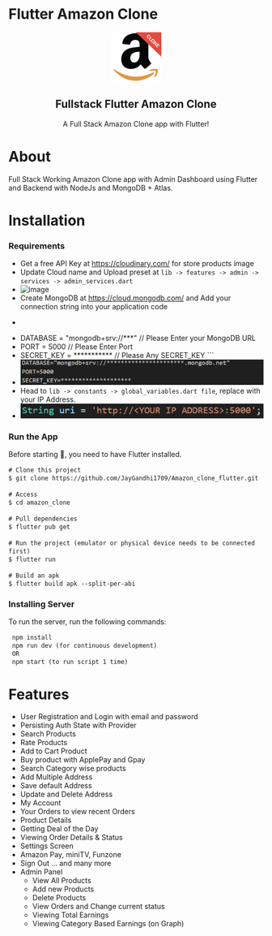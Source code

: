 # Flutter Amazon Clone
<p align="center">
 <img width="100px" src="https://github.com/JayGandhi1709/Amazon_clone_flutter/blob/0ddf95d7507bfdcecdc0fb36cc05d96c14c57f23/README/clone_logo.png" align="center" alt="" />
 <h2 align="center">Fullstack Flutter Amazon Clone  </h2>
 <p align="center">A Full Stack Amazon Clone app with Flutter!</p>
</p>

# About
Full Stack Working Amazon Clone app with Admin Dashboard using Flutter and Backend with NodeJs and MongoDB + Atlas.

# Installation
### Requirements

* Get a free API Key at https://cloudinary.com/ for store products image
* Update Cloud name and Upload preset at ``` lib -> features -> admin -> services -> admin_services.dart ```
* ![image](https://user-images.githubusercontent.com/3157579/178201535-ca05d27a-4b32-4586-b2eb-fdbee71447f0.png)
* Create MongoDB at https://cloud.mongodb.com/  and Add your connection string into your application code
* ``` project -> server -> config.env ->
* DATABASE = "mongodb+srv://***" // Please Enter your MongoDB URL 
* PORT = 5000 // Please Enter Port 
* SECRET_KEY = *********** // Please Any SECRET_KEY ```
* ![image](https://github.com/JayGandhi1709/Amazon_clone_flutter/blob/0ddf95d7507bfdcecdc0fb36cc05d96c14c57f23/README/config.png)
* Head to ```lib -> constants -> global_variables.dart file```, replace with your IP Address.
* ![image](https://github.com/JayGandhi1709/Amazon_clone_flutter/blob/0ddf95d7507bfdcecdc0fb36cc05d96c14c57f23/README/ip.png)

### Run the App
Before starting 🏁, you need to have Flutter installed.
```
# Clone this project
$ git clone https://github.com/JayGandhi1709/Amazon_clone_flutter.git

# Access
$ cd amazon_clone

# Pull dependencies
$ flutter pub get

# Run the project (emulator or physical device needs to be connected first)
$ flutter run

# Build an apk
$ flutter build apk --split-per-abi
```
### Installing Server
To run the server, run the following commands: 
 ``` cd server
  npm install
  npm run dev (for continuous development)
  OR
  npm start (to run script 1 time)
  ```

# Features
- User Registration and Login with email and password
- Persisting Auth State with Provider
- Search Products
- Rate Products
- Add to Cart Product
- Buy product with ApplePay and Gpay
- Search Category wise products
- Add Multiple Address
- Save default Address
- Update and Delete Address
- My Account 
- Your Orders to view recent Orders
- Product Details
- Getting Deal of the Day
- Viewing Order Details & Status
- Settings Screen
- Amazon Pay, miniTV, Funzone
- Sign Out
... and many more
- Admin Panel
    - View All Products
    - Add new Products
    - Delete Products
    - View Orders and Change current status
    - Viewing Total Earnings
    - Viewing Category Based Earnings (on Graph)
   